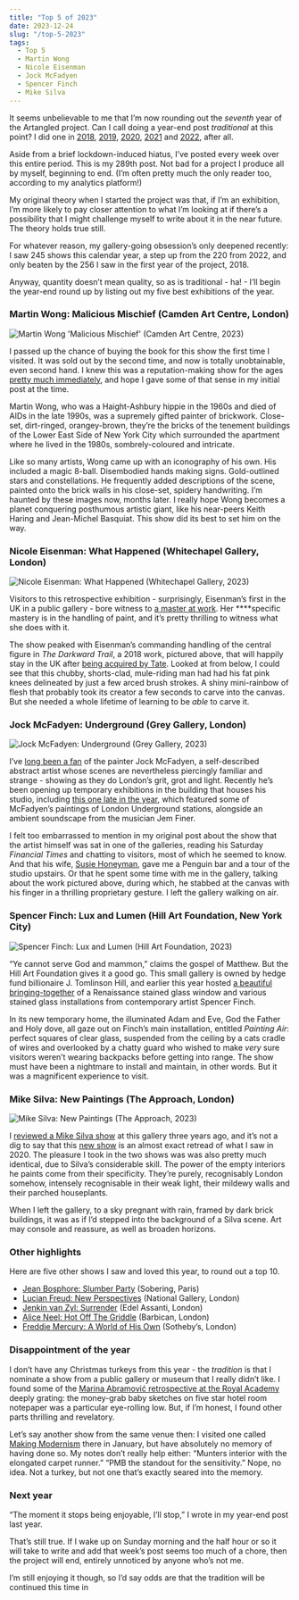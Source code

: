 ```yaml
---
title: "Top 5 of 2023"
date: 2023-12-24
slug: "/top-5-2023"
tags:
  - Top 5
  - Martin Wong
  - Nicole Eisenman
  - Jock McFadyen
  - Spencer Finch
  - Mike Silva
---
```


It seems unbelievable to me that I’m now rounding out the *seventh* year of the Artangled project. Can I call doing a year-end post *traditional* at this point? I did one in [2018](https://artangled.com/posts/top-5-2018/), [2019](https://artangled.com/posts/top-5-2019/), [2020](https://artangled.com/posts/top-5-2020/), [2021](https://artangled.com/posts/top-5-2021/) and [2022](https://artangled.com/posts/top-5-2022/), after all.

Aside from a brief lockdown-induced hiatus, I’ve posted every week over this entire period. This is my 289th post. Not bad for a project I produce all by myself, beginning to end. (I’m often pretty much the only reader too, according to my analytics platform!)

My original theory when I started the project was that, if I’m an exhibition, I’m more likely to pay closer attention to what I’m looking at if there’s a possibility that I might challenge myself to write about it in the near future. The theory holds true still.

For whatever reason, my gallery-going obsession’s only deepened recently: I saw 245 shows this calendar year, a step up from the 220 from 2022, and only beaten by the 256 I saw in the first year of the project, 2018. 

Anyway, quantity doesn’t mean quality, so as is traditional - ha! - I’ll begin the year-end round up by listing out my five best exhibitions of the year.

### Martin Wong: Malicious Mischief (Camden Art Centre, London)

![Martin Wong 'Malicious Mischief' (Camden Art Centre, 2023)](/wong-camden-2.jpeg)

I passed up the chance of buying the book for this show the first time I visited. It was sold out by the second time, and now is totally unobtainable, even second hand. I knew this was a reputation-making show for the ages [pretty much immediately](https://artangled.com/posts/wong-camden/), and hope I gave some of that sense in my initial post at the time.

Martin Wong, who was a Haight-Ashbury hippie in the 1960s and died of AIDs in the late 1990s, was a supremely gifted painter of brickwork. Close-set, dirt-ringed, orangey-brown, they’re the bricks of the tenement buildings of the Lower East Side of New York City which surrounded the apartment where he lived in the 1980s, sombrely-coloured and intricate.

Like so many artists, Wong came up with an iconography of his own. His included a magic 8-ball. Disembodied hands making signs. Gold-outlined stars and constellations. He frequently added descriptions of the scene, painted onto the brick walls in his close-set, spidery handwriting. I’m haunted by these images now, months later. I really hope Wong becomes a planet conquering posthumous artistic giant, like his near-peers Keith Haring and Jean-Michel Basquiat. This show did its best to set him on the way.

### Nicole Eisenman: What Happened (Whitechapel Gallery, London)

![Nicole Eisenman: What Happened (Whitechapel Gallery, 2023)](/eisenman-whitechapel-1.jpeg)

Visitors to this retrospective exhibition - surprisingly, Eisenman’s first in the UK in a public gallery - bore witness to [a master at work](https://artangled.com/posts/eisenman-whitechapel/). Her ****specific mastery is in the handling of paint, and it’s pretty thrilling to witness what she does with it.

The show peaked with Eisenman’s commanding handling of the central figure in *The Darkward Trail*, a 2018 work, pictured above, that will happily stay in the UK after [being acquired by Tate](https://www.tate.org.uk/art/artworks/eisenman-the-darkward-trail-t15138). Looked at from below, I could see that this chubby, shorts-clad, mule-riding man had had his fat pink knees delineated by just a few arced brush strokes. A shiny mini-rainbow of flesh that probably took its creator a few seconds to carve into the canvas. But she needed a whole lifetime of learning to be *able* to carve it.

### Jock McFadyen: Underground (Grey Gallery, London)

![Jock McFadyen: Underground (Grey Gallery, 2023)](/mcfadyen-grey-1.jpeg)

I’ve [long been a fan](https://artangled.com/posts/steggles-beecroft/) of the painter Jock McFadyen, a self-described abstract artist whose scenes are nevertheless piercingly familiar and strange - showing as they do London’s grit, grot and light. Recently he’s been opening up temporary exhibitions in the building that houses his studio, including [this one late in the year](https://artangled.com/posts/macfadyen-grey/), which featured some of McFadyen’s paintings of London Underground stations, alongside an ambient soundscape from the musician Jem Finer.

I felt too embarrassed to mention in my original post about the show that the artist himself was sat in one of the galleries, reading his Saturday *Financial Times* and chatting to visitors, most of which he seemed to know. And that his wife, [Susie Honeyman](http://www.mekons.de/susie/susiehoneymanpage.html), gave me a Penguin bar and a tour of the studio upstairs. Or that he spent some time with me in the gallery, talking about the work pictured above, during which, he stabbed at the canvas with his finger in a thrilling proprietary gesture. I left the gallery walking on air.

### Spencer Finch: Lux and Lumen (Hill Art Foundation, New York City)

![Spencer Finch: Lux and Lumen (Hill Art Foundation, 2023)](/finch-hill-1.jpeg)

“Ye cannot serve God and mammon,” claims the gospel of Matthew. But the Hill Art Foundation gives it a good go. This small gallery is owned by hedge fund billionaire J. Tomlinson Hill, and earlier this year hosted [a beautiful bringing-together](https://artangled.com/posts/finch-hill/) of a Renaissance stained glass window and various stained glass installations from contemporary artist Spencer Finch.

In its new temporary home, the illuminated Adam and Eve, God the Father and Holy dove, all gaze out on Finch’s main installation, entitled *Painting Air*: perfect squares of clear glass, suspended from the ceiling by a cats cradle of wires and overlooked by a chatty guard who wished to make *very* sure visitors weren’t wearing backpacks before getting into range. The show must have been a nightmare to install and maintain, in other words. But it was a magnificent experience to visit.

### Mike Silva: New Paintings (The Approach, London)

![Mike Silva: New Paintings (The Approach, 2023)](/silva-approach-new-1.jpeg)

I [reviewed a Mike Silva show](https://artangled.com/posts/silva-approach/) at this gallery three years ago, and it’s not a dig to say that this [new show](https://artangled.com/posts/silva-approach-new/) is an almost exact retread of what I saw in 2020. The pleasure I took in the two shows was was also pretty much identical, due to Silva’s considerable skill. The power of the empty interiors he paints come from their specificity. They’re purely, recognisably London somehow, intensely recognisable in their weak light, their mildewy walls and their parched houseplants.

When I left the gallery, to a sky pregnant with rain, framed by dark brick buildings, it was as if I’d stepped into the background of a Silva scene. Art may console and reassure, as well as  broaden horizons.

### Other highlights

Here are five other shows I saw and loved this year, to round out a top 10.

- [Jean Bosphore: Slumber Party](https://artangled.com/posts/bosphore-sobering/) (Sobering, Paris)
- [Lucian Freud: New Perspectives](https://artangled.com/posts/freud-national/) (National Gallery, London)
- [Jenkin van Zyl: Surrender](https://artangled.com/posts/van-zyl-assanti/) (Edel Assanti, London)
- [Alice Neel: Hot Off The Griddle](https://artangled.com/posts/neel-barbican/) (Barbican, London)
- [Freddie Mercury: A World of His Own](https://artangled.com/posts/freddie-sothebys/) (Sotheby’s, London)

### Disappointment of the year

I don’t have any Christmas turkeys from this year - the *tradition* is that I nominate a show from a public gallery or museum that I really didn’t like. I found some of the [Marina Abramović retrospective at the Royal Academy](https://www.royalacademy.org.uk/exhibition/marina-abramovic) deeply grating: the money-grab baby sketches on five star hotel room notepaper was a particular eye-rolling low. But, if I’m honest, I found other parts thrilling and revelatory.

Let’s say another show from the same venue then: I visited one called [Making Modernism](https://www.royalacademy.org.uk/exhibition/making-modernism) there in January, but have absolutely no memory of having done so. My notes don’t really help either: “Munters interior with the elongated carpet runner.” “PMB the standout for the sensitivity.” Nope, no idea. Not a turkey, but not one that’s exactly seared into the memory.

### Next year

“The moment it stops being enjoyable, I’ll stop,” I wrote in my year-end post last year. 

That’s still true. If I wake up on Sunday morning and the half hour or so it will take to write and add that week’s post seems too much of a chore, then the project will end, entirely unnoticed by anyone who’s not me. 

I’m still enjoying it though, so I’d say odds are that the tradition will be continued this time in 
